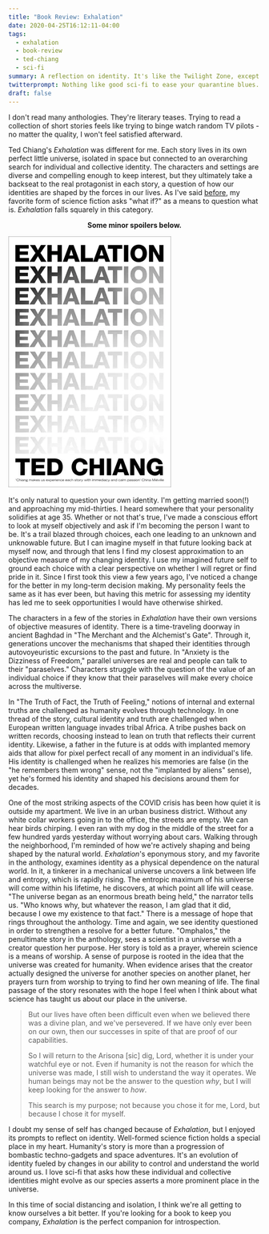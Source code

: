 ```yaml
---
title: "Book Review: Exhalation"
date: 2020-04-25T16:12:11-04:00
tags: 
  - exhalation
  - book-review
  - ted-chiang
  - sci-fi
summary: A reflection on identity. It's like the Twilight Zone, except it's not scary and (almost) everyone lives.
twitterprompt: Nothing like good sci-fi to ease your quarantine blues.
draft: false
---
```


I don't read many anthologies. They're literary teases. Trying to read a collection of short stories feels like trying to binge watch random TV pilots - no matter the quality, I won't feel satisfied afterward.

Ted Chiang's _Exhalation_ was different for me. Each story lives in its own perfect little universe, isolated in space but connected to an overarching search for individual and collective identity. The characters and settings are diverse and compelling enough to keep interest, but they ultimately take a backseat to the real protagonist in each story, a question of how our identities are shaped by the forces in our lives. As I've said [before](/posts/20190224-book-review-end-of-eternity/), my favorite form of science fiction asks "what if?" as a means to question what is. _Exhalation_ falls squarely in this category.

<p style="text-align: center; font-weight: bold">Some minor spoilers below.</p>

![Exhalation cover](./exhalation.jpg)

It's only natural to question your own identity. I'm getting married soon(!) and approaching my mid-thirties. I heard somewhere that your personality solidifies at age 35. Whether or not that's true, I've made a conscious effort to look at myself objectively and ask if I'm becoming the person I want to be. It's a trail blazed through choices, each one leading to an unknown and unknowable future. But I can imagine myself in that future looking back at myself now, and through that lens I find my closest approximation to an objective measure of my changing identity. I use my imagined future self to ground each choice with a clear perspective on whether I will regret or find pride in it. Since I first took this view a few years ago, I've noticed a change for the better in my long-term decision making. My personality feels the same as it has ever been, but having this metric for assessing my identity has led me to seek opportunities I would have otherwise shirked.

The characters in a few of the stories in _Exhalation_ have their own versions of objective measures of identity. There is a time-traveling doorway in ancient Baghdad in "The Merchant and the Alchemist's Gate". Through it, generations uncover the mechanisms that shaped their identities through autovoyeuristic excursions to the past and future. In "Anxiety is the Dizziness of Freedom," parallel universes are real and people can talk to their "paraselves." Characters struggle with the question of the value of an individual choice if they know that their paraselves will make every choice across the multiverse.

In "The Truth of Fact, the Truth of Feeling," notions of internal and external truths are challenged as humanity evolves through technology. In one thread of the story, cultural identity and truth are challenged when European written language invades tribal Africa. A tribe pushes back on written records, choosing instead to lean on truth that reflects their current identity. Likewise, a father in the future is at odds with implanted memory aids that allow for pixel perfect recall of any moment in an individual's life. His identity is challenged when he realizes his memories are false (in the "he remembers them wrong" sense, not the "implanted by aliens" sense), yet he's formed his identity and shaped his decisions around them for decades.

One of the most striking aspects of the COVID crisis has been how quiet it is outside my apartment. We live in an urban business district. Without any white collar workers going in to the office, the streets are empty. We can hear birds chirping. I even ran with my dog in the middle of the street for a few hundred yards yesterday without worrying about cars. Walking through the neighborhood, I'm reminded of how we're actively shaping and being shaped by the natural world. _Exhalation_'s eponymous story, and my favorite in the anthology, examines identity as a physical dependence on the natural world. In it, a tinkerer in a mechanical universe uncovers a link between life and entropy, which is rapidly rising. The entropic maximum of his universe will come within his lifetime, he discovers, at which point all life will cease. "The universe began as an enormous breath being held," the narrator tells us. "Who knows why, but whatever the reason, I am glad that it did, because I owe my existence to that fact." There is a message of hope that rings throughout the anthology. Time and again, we see identity questioned in order to strengthen a resolve for a better future. "Omphalos," the penultimate story in the anthology, sees a scientist in a universe with a creator question her purpose. Her story is told as a prayer, wherein science is a means of worship. A sense of purpose is rooted in the idea that the universe was created for humanity. When evidence arises that the creator actually designed the universe for another species on another planet, her prayers turn from worship to trying to find her own meaning of life. The final passage of the story resonates with the hope I feel when I think about what science has taught us about our place in the universe.

> But our lives have often been difficult even when we believed there was a divine plan, and we've persevered. If we have only ever been on our own, then our successes in spite of that are proof of our capabilities.
>
> So I will return to the Arisona [sic] dig, Lord, whether it is under your watchful eye or not. Even if humanity is not the reason for which the universe was made, I still wish to understand the way it operates. We human beings may not be the answer to the question _why_, but I will keep looking for the answer to _how_.
>
> This search is my purpose; not because you chose it for me, Lord, but because I chose it for myself.

I doubt my sense of self has changed because of _Exhalation_, but I enjoyed its prompts to reflect on identity. Well-formed science fiction holds a special place in my heart. Humanity's story is more than a progression of bombastic techno-gadgets and space adventures. It's an evolution of identity fueled by changes in our ability to control and understand the world around us. I love sci-fi that asks how these individual and collective identities might evolve as our species asserts a more prominent place in the universe.

In this time of social distancing and isolation, I think we're all getting to know ourselves a bit better. If you're looking for a book to keep you company, _Exhalation_ is the perfect companion for introspection.


